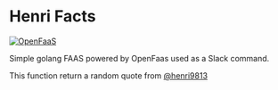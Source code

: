 # Henri Facts

[![OpenFaaS](https://img.shields.io/badge/openfaas-cloud-blue.svg)](https://www.openfaas.com)

Simple golang FAAS powered by OpenFaas used as a Slack command.

This function return a random quote from [@henri9813](https://github.com/henri9813)
